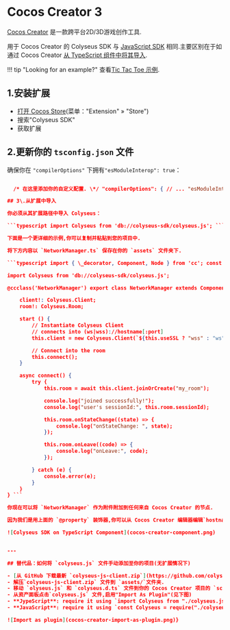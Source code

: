 # Cocos Creator 3

[Cocos Creator](https://cocos.com/creator) 是一款跨平台2D/3D游戏创作工具.

用于 Cocos Creator 的 Colyseus SDK 与 [JavaScript SDK](/getting-started/javascript-client/) 相同.主要区别在于如通过 Cocos Creator [从 TypeScript 组件中将其导入](#importing-from-the-extension).

!!! tip "Looking for an example?" 查看[Tic Tac Toe 示例](https://github.com/colyseus/cocos-demo-tictactoe).

## 1\.安装扩展

- [打开 Cocos Store](https://store.cocos.com/app/en/detail/2937/)(菜单："Extension" » "Store")
- 搜索"Colyseus SDK"
- 获取扩展

## 2\.更新你的 `tsconfig.json` 文件

确保你在 `"compilerOptions"` 下拥有`"esModuleInterop": true`：

```json // ...

  /* 在这里添加你的自定义配置. \*/ "compilerOptions": { // ... "esModuleInterop": true // ... } // ... ```

## 3\.从扩展中导入

你必须从其扩展路径中导入 Colyseus：

```typescript import Colyseus from 'db://colyseus-sdk/colyseus.js'; ```

下面是一个更详细的示例,你可以复制并粘贴到您的项目中.

将下方内容以 `NetworkManager.ts` 保存在你的 `assets` 文件夹下.

```typescript import { \_decorator, Component, Node } from 'cc'; const { ccclass, property } = \_decorator;

import Colyseus from 'db://colyseus-sdk/colyseus.js';

@ccclass('NetworkManager') export class NetworkManager extends Component { @property hostname = "localhost"; @property port = 2567; @property useSSL = false;

    client!: Colyseus.Client;
    room!: Colyseus.Room;

    start () {
        // Instantiate Colyseus Client
        // connects into (ws|wss)://hostname[:port]
        this.client = new Colyseus.Client(`${this.useSSL ? "wss" : "ws"}://${this.hostname}${([443, 80].includes(this.port) || this.useSSL) ? "" : `:${this.port}`}`);

        // Connect into the room
        this.connect();
    }

    async connect() {
        try {
            this.room = await this.client.joinOrCreate("my_room");

            console.log("joined successfully!");
            console.log("user's sessionId:", this.room.sessionId);

            this.room.onStateChange((state) => {
                console.log("onStateChange: ", state);
            });

            this.room.onLeave((code) => {
                console.log("onLeave:", code);
            });

        } catch (e) {
            console.error(e);
        }
    }
} ```

你现在可以将 `NetworkManager` 作为附件附加到任何来自 Cocos Creator 的节点.

因为我们是用上面的 `@property` 装饰器,你可以从 Cocos Creator 编辑器编辑`hostname`, `port`和`useSSL`：

![Colyseus SDK on TypeScript Component](cocos-creator-component.png)


---

## 替代品：如何将 `colyseus.js` 文件手动添加至你的项目(无扩展情况下)

- [从 GitHub 下载最新 `colyseus-js-client.zip`](https://github.com/colyseus/colyseus.js/releases).
- 解压`colyseus-js-client.zip` 文件到 `assets/`文件夹.
- 移动 `olyseus.js` 和 `colyseus.d.ts` 文件到你的 Cocos Creator 项目的 `scripts` 文件夹.
- 从资产面板点击`colyseus.js` 文件,启用"Import As Plugin"(见下图)
- **JypeScript**: require it using `import Colyseus from "./colyseus.js";`
- **JavaScript**: require it using `const Colyseus = require("./colyseus.js");`

![Import as plugin](cocos-creator-import-as-plugin.png)}
